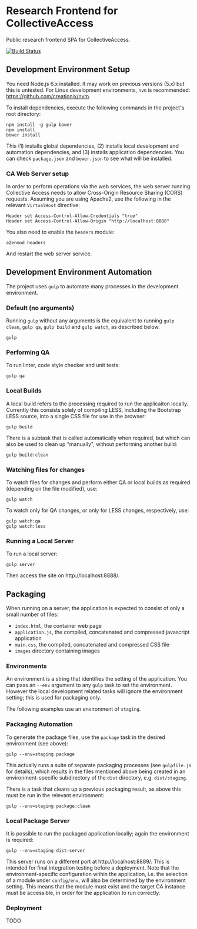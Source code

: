 # Research Frontend for CollectiveAccess

Public research frontend SPA for CollectiveAccess.

[![Build Status](https://secure.travis-ci.org/rwahs/research-frontend.png?branch=master)](http://travis-ci.org/rwahs/research-frontend)

## Development Environment Setup

You need Node.js 6.x installed.  It may work on previous versions (5.x) but this is untested.  For Linux development
environments, `nvm` is recommended: https://github.com/creationix/nvm.  

To install dependencies, execute the following commands in the project's root directory:

    npm install -g gulp bower
    npm install
    bower install

This (1) installs global dependencies, (2) installs local development and automation dependencies, and (3) installs
application dependencies.  You can check `package.json` and `bower.json` to see what will be installed.

### CA Web Server setup

In order to perform operations via the web services, the web server running Collective Access needs to allow
Cross-Origin Resource Sharing (CORS) requests.  Assuming you are using Apache2, use the following in the relevant
`VirtualHost` directive:

    Header set Access-Control-Allow-Credentials "true"
    Header set Access-Control-Allow-Origin "http://localhost:8888"

You also need to enable the `headers` module:

    a2enmod headers

And restart the web server service.

## Development Environment Automation

The project uses `gulp` to automate many processes in the development environment.

### Default (no arguments)

Running `gulp` without any arguments is the equivalent to running `gulp clean`, `gulp qa`, `gulp build` and 
`gulp watch`, as described below.

    gulp

### Performing QA

To run linter, code style checker and unit tests:

    gulp qa

### Local Builds

A local build refers to the processing required to run the applicaiton locally.  Currently this consists solely of
compiling LESS, including the Bootstrap LESS source, into a single CSS file for use in the browser:

    gulp build

There is a subtask that is called automatically when required, but which can also be used to clean up "manually",
without performing another build:

    gulp build:clean

### Watching files for changes

To watch files for changes and perform either QA or local builds as required (depending on the file modified), use:

    gulp watch

To watch only for QA changes, or only for LESS changes, respectively, use:

    gulp watch:qa
    gulp watch:less

### Running a Local Server

To run a local server:

    gulp server

Then access the site on http://localhost:8888/.

## Packaging

When running on a server, the application is expected to consist of only a small number of files:

* `index.html`, the container web page
* `application.js`, the compiled, concatenated and compressed javascript application
* `main.css`, the compiled, concatenated and compressed CSS file
* `images` directory containing images

### Environments

An environment is a string that identifies the setting of the application.  You can pass an `--env` argument to any
`gulp` task to set the environment.  However the local development related tasks will ignore the environment setting;
this is used for packaging only.  

The following examples use an environment of `staging`.

### Packaging Automation

To generate the package files, use the `package` task in the desired environment (see above):

    gulp --env=staging package

This actually runs a suite of separate packaging processes (see `gulpfile.js` for details), which results in the files
mentioned above being created in an environment-specific subdirectory of the `dist` directory, e.g. `dist/staging`.

There is a task that cleans up a previous packaging result, as above this must be run in the relevant environment:

    gulp --env=staging package:clean

### Local Package Server

It is possible to run the packaged application locally; again the environment is required:

    gulp --env=staging dist-server

This server runs on a different port at http://localhost:8889/.  This is intended for final integration testing before
a deployment.  Note that the environment-specific configuration within the application, i.e. the selection of a module
under `config/env`, will also be determined by the environment setting.  This means that the module must exist and the
target CA instance must be accessible, in order for the application to run correctly.

### Deployment

TODO
